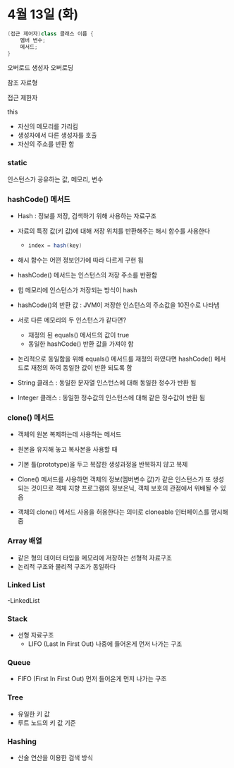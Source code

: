 # 4월 13일 (화) #

```java
(접근 제어자)class 클래스 이름 {
	멤버 변수;
	메서드;
}
```

오버로드 생성자 오버로딩

참조 자료형

 접근 제한자

this

* 자신의 메모리를 가리킴
* 생성자에서 다른 생성자를 호출
* 자신의 주소를 반환 함

### static ###

인스턴스가 공유하는 값, 메모리, 변수 

### hashCode() 메서드 ###

* Hash : 정보를 저장, 검색하기 위해 사용하는 자료구조

* 자료의 특정 값(키 값)에 대해 저장 위치를 반환해주는 해시 함수를 사용한다

  * ```java
    index = hash(key)
    ```

* 해시 함수는 어떤 정보인가에 따라 다르게 구현 됨

* hashCode() 메서드는 인스턴스의 저장 주소를 반환함

* 힙 메모리에 인스턴스가 저장되는 방식이 hash

* hashCode()의 반환 값 : JVM이 저장한 인스턴스의 주소값을 10진수로 나타냄
* 서로 다른 메모리의 두 인스턴스가 같다면?
  * 재정의 된 equals() 메서드의 값이 true
  * 동일한 hashCode() 반환 값을 가져야 함
* 논리적으로 동일함을 위해 equals() 메서드를 재정의 하였다면 hashCode() 메서드로 재정의 하여 동일한 값이 반환 되도록 함



* String 클래스 : 동일한 문자열 인스턴스에 대해 동일한 정수가 반환 됨
* Integer 클래스 : 동일한 정수값의 인스턴스에 대해 같은 정수값이 반환 됨



### clone() 메서드 ###

* 객체의 원본 복제하는데 사용하는 메서드
* 원본을 유지해 놓고 복사본을 사용할 때
* 기본 틀(prototype)을 두고 복잡한 생성과정을 반복하지 않고 복제



* Clone() 메서드를 사용하면 객체의 정보(멤버변수 값)가 같은 인스턴스가 또 생성되는 것이므로 객체 지향 프로그램의 정보은닉, 객체 보호의 관점에서 위배될 수 있음
* 객체의 clone() 메서드 사용을 허용한다는 의미로 cloneable 인터페이스를 명시해 줌

 ### Array 배열 ###

* 같은 형의 데이터 타입을 메모리에 저장하는 선형적 자료구조
* 논리적 구조와 물리적 구조가 동일하다

 ### Linked List ###

-LinkedList

### Stack ###

* 선형 자료구조
  * LIFO (Last In First Out) 나중에 들어온게 먼저 나가는 구조

### Queue ###

* FIFO (First In First Out) 먼저 들어온게 먼저 나가는 구조



### Tree ###

* 유일한 키 값
* 루트 노드의 키 값 기준



### Hashing ###

* 산술 연산을 이용한 검색 방식

